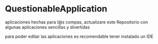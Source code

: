 # QuestionableApplication
aplicaciones hechas para l@s compas, actualizare este Repositorio con algunas aplicaciones sencillas y divertidas 

para poder editar las aplicaciones es recomendable tener instalado un IDE

